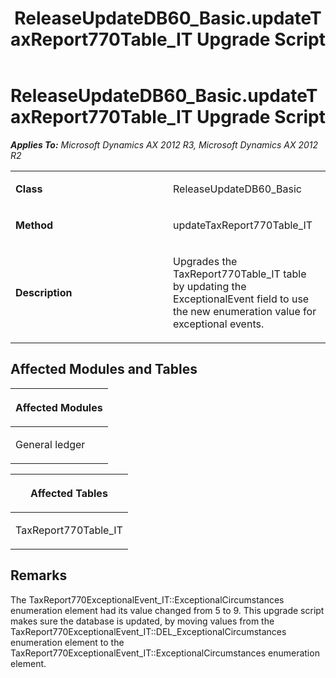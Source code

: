 ﻿---
title: ReleaseUpdateDB60_Basic.updateTaxReport770Table_IT Upgrade Script
TOCTitle: ReleaseUpdateDB60_Basic.updateTaxReport770Table_IT Upgrade Script
ms:assetid: 244b03aa-b1d3-e8e8-19c7-56795cbfab3f
ms:mtpsurl: https://msdn.microsoft.com/en-us/library/JJ684992(v=AX.60)
ms:contentKeyID: 49707194
ms.date: 05/18/2015
mtps_version: v=AX.60
---

# ReleaseUpdateDB60\_Basic.updateTaxReport770Table\_IT Upgrade Script 


_**Applies To:** Microsoft Dynamics AX 2012 R3, Microsoft Dynamics AX 2012 R2_

<table>
<colgroup>
<col style="width: 50%" />
<col style="width: 50%" />
</colgroup>
<tbody>
<tr class="odd">
<td><p><strong>Class</strong></p></td>
<td><p>ReleaseUpdateDB60_Basic</p></td>
</tr>
<tr class="even">
<td><p><strong>Method</strong></p></td>
<td><p>updateTaxReport770Table_IT</p></td>
</tr>
<tr class="odd">
<td><p><strong>Description</strong></p></td>
<td><p>Upgrades the TaxReport770Table_IT table by updating the ExceptionalEvent field to use the new enumeration value for exceptional events.</p></td>
</tr>
</tbody>
</table>


## Affected Modules and Tables

<table>
<colgroup>
<col style="width: 100%" />
</colgroup>
<thead>
<tr class="header">
<th><p>Affected Modules</p></th>
</tr>
</thead>
<tbody>
<tr class="odd">
<td><p>General ledger</p></td>
</tr>
</tbody>
</table>


<table>
<colgroup>
<col style="width: 100%" />
</colgroup>
<thead>
<tr class="header">
<th><p>Affected Tables</p></th>
</tr>
</thead>
<tbody>
<tr class="odd">
<td><p>TaxReport770Table_IT</p></td>
</tr>
</tbody>
</table>


## Remarks

The TaxReport770ExceptionalEvent\_IT::ExceptionalCircumstances enumeration element had its value changed from 5 to 9. This upgrade script makes sure the database is updated, by moving values from the TaxReport770ExceptionalEvent\_IT::DEL\_ExceptionalCircumstances enumeration element to the TaxReport770ExceptionalEvent\_IT::ExceptionalCircumstances enumeration element.

  


